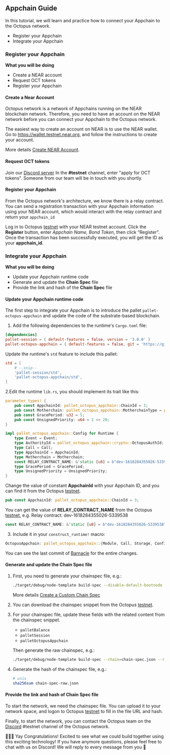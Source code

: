 ## Appchain Guide

In this tutorial, we will learn and practice how to connect your Appchain to the Octopus network.

* Register your Appchain
* Integrate your Appchain

### Register your Appchain

**What you will be doing**

* Create a NEAR account
* Request OCT tokens
* Register your Appchain

#### Create a Near Account

Octopus network is a network of Appchains running on the NEAR blockchain network. Therefore, you need to have an account on the NEAR network before you can connect your Appchain to the Octopus network.

The easiest way to create an account on NEAR is to use the NEAR wallet. Go to https://wallet.testnet.near.org, and follow the instructions to create your account.

More details [Create NEAR Account](https://docs.near.org/docs/develop/basics/create-account).

#### Request OCT tokens

Join our [Discord server](https://discord.gg/6GTJBkZA9Q)
In the **#testnet** channel, enter "apply for OCT tokens".
Someone from our team will be in touch with you shortly.

#### Register your Appchain

From the Octopus network's architecture, we know there is a relay contract. You can send a registration transaction with your Appchain information using your NEAR account, which would interact with the relay contract and return your ```appchain_id```

Log in to Octopus [testnet](https://testnet.oct.network/) with your NEAR testnet account. Click the **Register** button, enter *Appchain Name, Bond Token*, then click “Register”. Once the transaction has been successfully executed, you will get the ID as your **appchain_id**.

### Integrate your Appchain

**What you will be doing**

* Update your Appchain runtime code
* Generate and update the **Chain Spec** file
* Provide the link and hash of the **Chain Spec** file

#### Update your Appchain runtime code

The first step to integrate your Appchain is to introduce the pallet `pallet-octopus-appchain` and update the code of the substrate-based blockchain.

1. Add the following dependencies to the runtime's `Cargo.toml` file:

```TOML
[dependencies]
pallet-session = { default-features = false, version = '3.0.0' }
pallet-octopus-appchain = { default-features = false, git = 'https://github.com/octopus-network/pallet-octopus-appchain.git' }
```

Update the runtime's `std` feature to include this pallet:

```TOML
std = [
    # --snip--
    'pallet-session/std',
    'pallet-octopus-appchain/std',
]
```

2.Edit the runtime `lib.rs`, you should implement its trait like this:

```rust
parameter_types! {
	pub const AppchainId: pallet_octopus_appchain::ChainId = 3;
	pub const Motherchain: pallet_octopus_appchain::MotherchainType = pallet_octopus_appchain::MotherchainType::NEAR;
	pub const GracePeriod: u32 = 5;
	pub const UnsignedPriority: u64 = 1 << 20;
}

impl pallet_octopus_appchain::Config for Runtime {
	type Event = Event;
	type AuthorityId = pallet_octopus_appchain::crypto::OctopusAuthId;
	type Call = Call;
	type AppchainId = AppchainId;
	type Motherchain = Motherchain;
	const RELAY_CONTRACT_NAME: &'static [u8] = b"dev-1618284355026-5339538";
	type GracePeriod = GracePeriod;
	type UnsignedPriority = UnsignedPriority;
}
```

Change the value of constant **AppchainId** with your Appchain ID, and you can find it from the Octopus [testnet](https://testnet.oct.network/).

```Rust
pub const AppchainId: pallet_octopus_appchain::ChainId = 3;
```

You can get the value of **RELAY_CONTRACT_NAME** from the Octopus [testnet](https://testnet.oct.network/), e.g. Relay contract: dev-1618284355026-5339538

```Rust
const RELAY_CONTRACT_NAME: &'static [u8] = b"dev-1618284355026-5339538";
```

3. Include it in your `construct_runtime!` macro:

```rust
OctopusAppchain: pallet_octopus_appchain::{Module, Call, Storage, Config<T>, Event<T>, ValidateUnsigned},
```

You can see the last commit of [Barnacle](https://github.com/octopus-network/barnacle) for the entire changes.

#### Generate and update the Chain Spec file

1. First, you need to generate your chainspec file, e.g.:

   ```bash
   ./target/debug/node-template build-spec --disable-default-bootnode --chain local > chain-spec.json
   ```

    More details [Create a Custom Chain Spec](https://substrate.dev/docs/en/tutorials/start-a-private-network/customspec)

2. You can download the chainspec snippet from the Octopus [testnet](https://testnet.oct.network/).

3. For your chainspec file, update these fields with the related content from the chainspec snippet.

   * `palletBalance`
   * `palletSession`
   * `palletOctopusAppchain`

   Then generate the raw chainspec, e.g.:

   ```bash
   ./target/debug/node-template build-spec --chain=chain-spec.json --raw --disable-default-bootnode > chain-spec-raw.json
   ```

4. Generate the hash of the chainspec file, e.g.:

   ```bash
   # unix
   sha256sum chain-spec-raw.json
   ```

#### Provide the link and hash of Chain Spec file

To start the network, we need the chainspec file. You can upload it to your network space, and logon to Octopus [testnet](https://testnet.oct.network/) to fill in the file URL and hash.

Finally, to start the network, you can contact the Octopus team on the [Discord](https://discord.gg/6GTJBkZA9Q) #testnet channel of the Octopus network. 

🎉🎉🎉 Yay Congratulations! Excited to see what we could build together using this exciting technology! If you have anymore questions, please feel free to chat with us on Discord! We will reply to every message from you 🤟